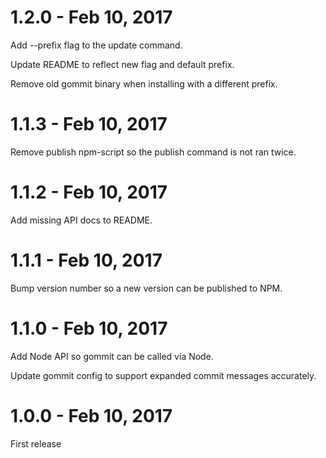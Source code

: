 # 1.2.0 - Feb 10, 2017

Add --prefix flag to the update command.

Update README to reflect new flag and default prefix.

Remove old gommit binary when installing with a different prefix.

# 1.1.3 - Feb 10, 2017

Remove publish npm-script so the publish command is not ran twice.

# 1.1.2 - Feb 10, 2017

Add missing API docs to README.

# 1.1.1 - Feb 10, 2017

Bump version number so a new version can be published to NPM.

# 1.1.0 - Feb 10, 2017

Add Node API so gommit can be called via Node.

Update gommit config to support expanded commit messages accurately.

# 1.0.0 - Feb 10, 2017

First release
